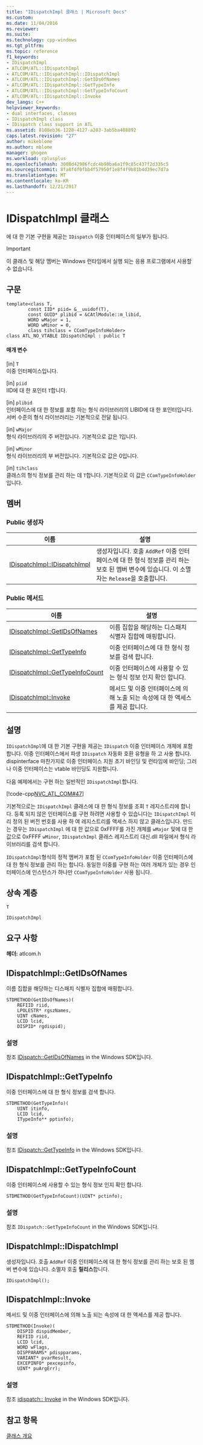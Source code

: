 ```yaml
---
title: "IDispatchImpl 클래스 | Microsoft Docs"
ms.custom: 
ms.date: 11/04/2016
ms.reviewer: 
ms.suite: 
ms.technology: cpp-windows
ms.tgt_pltfrm: 
ms.topic: reference
f1_keywords:
- IDispatchImpl
- ATLCOM/ATL::IDispatchImpl
- ATLCOM/ATL::IDispatchImpl::IDispatchImpl
- ATLCOM/ATL::IDispatchImpl::GetIDsOfNames
- ATLCOM/ATL::IDispatchImpl::GetTypeInfo
- ATLCOM/ATL::IDispatchImpl::GetTypeInfoCount
- ATLCOM/ATL::IDispatchImpl::Invoke
dev_langs: C++
helpviewer_keywords:
- dual interfaces, classes
- IDispatchImpl class
- IDispatch class support in ATL
ms.assetid: 8108eb36-1228-4127-a203-3ab5ba488892
caps.latest.revision: "27"
author: mikeblome
ms.author: mblome
manager: ghogen
ms.workload: cplusplus
ms.openlocfilehash: 3008d42986fcdc4b98ba6a1f9c85c437f2d335c5
ms.sourcegitcommit: 8fa8fdf0fbb4f57950f1e8f4f9b81b4d39ec7d7a
ms.translationtype: MT
ms.contentlocale: ko-KR
ms.lasthandoff: 12/21/2017
---
```

# <a name="idispatchimpl-class"></a>IDispatchImpl 클래스
에 대 한 기본 구현을 제공는 `IDispatch` 이중 인터페이스의 일부가 됩니다.  
  
> [!IMPORTANT]
>  이 클래스 및 해당 멤버는 Windows 런타임에서 실행 되는 응용 프로그램에서 사용할 수 없습니다.  
  
## <a name="syntax"></a>구문  
  
```
template<class T,
        const IID* piid= &__uuidof(T),
        const GUID* plibid = &CAtlModule::m_libid,
        WORD wMajor = 1,
        WORD wMinor = 0, 
        class tihclass = CComTypeInfoHolder>
class ATL_NO_VTABLE IDispatchImpl : public T
```  
  
#### <a name="parameters"></a>매개 변수  
 [in] `T`  
 이중 인터페이스입니다.  
  
 [in] `piid`  
 IID에 대 한 포인터 `T`합니다.  
  
 [in] `plibid`  
 인터페이스에 대 한 정보를 포함 하는 형식 라이브러리의 LIBID에 대 한 포인터입니다. 서버 수준의 형식 라이브러리는 기본적으로 전달 됩니다.  
  
 [in] `wMajor`  
 형식 라이브러리의 주 버전입니다. 기본적으로 값은 1입니다.  
  
 [in] `wMinor`  
 형식 라이브러리의 부 버전입니다. 기본적으로 값은 0입니다.  
  
 [in] `tihclass`  
 클래스의 형식 정보를 관리 하는 데 `T`합니다. 기본적으로 이 값은 `CComTypeInfoHolder`입니다.  
  
## <a name="members"></a>멤버  
  
### <a name="public-constructors"></a>Public 생성자  
  
|이름|설명|  
|----------|-----------------|  
|[IDispatchImpl::IDispatchImpl](#idispatchimpl)|생성자입니다. 호출 `AddRef` 이중 인터페이스에 대 한 형식 정보를 관리 하는 보호 된 멤버 변수에 있습니다. 이 소멸자는 `Release`을 호출합니다.|  
  
### <a name="public-methods"></a>Public 메서드  
  
|이름|설명|  
|----------|-----------------|  
|[IDispatchImpl::GetIDsOfNames](#getidsofnames)|이름 집합을 해당하는 디스패치 식별자 집합에 매핑합니다.|  
|[IDispatchImpl::GetTypeInfo](#gettypeinfo)|이중 인터페이스에 대 한 형식 정보를 검색 합니다.|  
|[IDispatchImpl::GetTypeInfoCount](#gettypeinfocount)|이중 인터페이스에 사용할 수 있는 형식 정보 인지 확인 합니다.|  
|[IDispatchImpl::Invoke](#invoke)|메서드 및 이중 인터페이스에 의해 노출 되는 속성에 대 한 액세스를 제공 합니다.|  
  
## <a name="remarks"></a>설명  
 `IDispatchImpl`에 대 한 기본 구현을 제공는 `IDispatch` 이중 인터페이스 개체에 포함 합니다. 이중 인터페이스에서 파생 `IDispatch` 자동화 호환 유형을 하 고 사용 합니다. dispinterface 마찬가지로 이중 인터페이스 지원 초기 바인딩 및 런타임에 바인딩; 그러나 이중 인터페이스는 vtable 바인딩도 지원합니다.  
  
 다음 예제에서는 구현 하는 일반적인 `IDispatchImpl`합니다.  
  
 [!code-cpp[NVC_ATL_COM#47](../../atl/codesnippet/cpp/idispatchimpl-class_1.h)]  
  
 기본적으로는 `IDispatchImpl` 클래스에 대 한 형식 정보를 조회 `T` 레지스트리에 합니다. 등록 되지 않은 인터페이스를 구현 하려면 사용할 수 있습니다는 `IDispatchImpl` 미리 정의 된 버전 번호를 사용 하 여 레지스트리를 액세스 하지 않고 클래스입니다. 만드는 경우는 `IDispatchImpl` 에 대 한 값으로 0xFFFF를 가진 개체를 `wMajor` 및에 대 한 값으로 0xFFFF `wMinor`, `IDispatchImpl` 클래스 레지스트리 대신.dll 파일에서 형식 라이브러리를 검색 합니다.  
  
 `IDispatchImpl`형식의 정적 멤버가 포함 된 `CComTypeInfoHolder` 이중 인터페이스에 대 한 형식 정보를 관리 하는 합니다. 동일한 이중를 구현 하는 여러 개체가 있는 경우 인터페이스에 인스턴스가 하나만 `CComTypeInfoHolder` 사용 됩니다.  
  
## <a name="inheritance-hierarchy"></a>상속 계층  
 `T`  
  
 `IDispatchImpl`  
  
## <a name="requirements"></a>요구 사항  
 **헤더:** atlcom.h  
  
##  <a name="getidsofnames"></a>IDispatchImpl::GetIDsOfNames  
 이름 집합을 해당하는 디스패치 식별자 집합에 매핑합니다.  
  
```
STDMETHOD(GetIDsOfNames)(
    REFIID riid,
    LPOLESTR* rgszNames,
    UINT cNames,
    LCID lcid,
    DISPID* rgdispid);
```  
  
### <a name="remarks"></a>설명  
 참조 [IDispatch::GetIDsOfNames](http://msdn.microsoft.com/en-us/6f6cf233-3481-436e-8d6a-51f93bf91619) in the Windows SDK입니다.  
  
##  <a name="gettypeinfo"></a>IDispatchImpl::GetTypeInfo  
 이중 인터페이스에 대 한 형식 정보를 검색 합니다.  
  
```
STDMETHOD(GetTypeInfo)(
    UINT itinfo,
    LCID lcid,
    ITypeInfo** pptinfo);
```  
  
### <a name="remarks"></a>설명  
 참조 [IDispatch::GetTypeInfo](http://msdn.microsoft.com/en-us/cc1ec9aa-6c40-4e70-819c-a7c6dd6b8c99) in the Windows SDK입니다.  
  
##  <a name="gettypeinfocount"></a>IDispatchImpl::GetTypeInfoCount  
 이중 인터페이스에 사용할 수 있는 형식 정보 인지 확인 합니다.  
  
```
STDMETHOD(GetTypeInfoCount)(UINT* pctinfo);
```  
  
### <a name="remarks"></a>설명  
 참조 `IDispatch::GetTypeInfoCount` in the Windows SDK입니다.  
  
##  <a name="idispatchimpl"></a>IDispatchImpl::IDispatchImpl  
 생성자입니다. 호출 `AddRef` 이중 인터페이스에 대 한 형식 정보를 관리 하는 보호 된 멤버 변수에 있습니다. 소멸자 호출 **릴리스**합니다.  
  
```
IDispatchImpl();
```  
  
##  <a name="invoke"></a>IDispatchImpl::Invoke  
 메서드 및 이중 인터페이스에 의해 노출 되는 속성에 대 한 액세스를 제공 합니다.  
  
```
STDMETHOD(Invoke)(
    DISPID dispidMember,
    REFIID riid,
    LCID lcid,
    WORD wFlags,
    DISPPARAMS* pdispparams,
    VARIANT* pvarResult,
    EXCEPINFO* pexcepinfo,
    UINT* puArgErr);
```  
  
### <a name="remarks"></a>설명  
 참조 [idispatch:: Invoke](http://msdn.microsoft.com/en-us/964ade8e-9d8a-4d32-bd47-aa678912a54d) in the Windows SDK입니다.  
  
## <a name="see-also"></a>참고 항목  
 [클래스 개요](../../atl/atl-class-overview.md)
